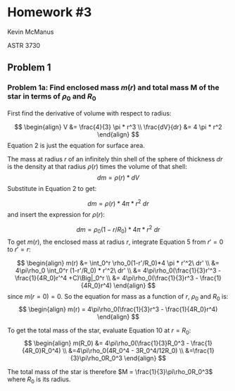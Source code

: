 # Homework \#3
Kevin McManus

ASTR 3730

## Problem 1

### Problem 1a:  Find enclosed mass $m(r)$ and total mass M of the star in terms of $\rho_0$ and $R_0$ 
First find the derivative of volume with respect to radius:

$$
\begin{align}
V &= \frac{4}{3} \pi * r^3 \\ 
\frac{dV}{dr} &= 4 \pi * r^2
\end{align}
$$
Equation 2 is just the equation for surface area.

The mass at radius $r$ of an infinitely thin shell of the sphere of thickness $dr$ is the density at that radius $\rho(r)$ times the volume of that shell:
$$
\begin{equation}
dm = \rho(r)*dV
\end{equation}
$$
Substitute in Equation 2 to get:

$$
\begin{equation}
dm = \rho(r)*4 \pi * r^2\ dr
\end{equation}
$$
and insert the expression for $\rho(r)$:

$$
\begin{equation}
dm = \rho_0(1-r/R_0)*4 \pi * r^2\ dr
\end{equation}
$$
To get $m(r)$, the enclosed mass at radius $r$, integrate Equation 5 from $r'=0$ to $r'=r$:

$$
\begin{align}
m(r) &= \int_0^r \rho_0(1-r'/R_0)*4 \pi * r'^2\ dr' \\ 
&= 4\pi\rho_0 \int_0^r (1-r'/R_0) * r'^2\ dr' \\
&= 4\pi\rho_0(\frac{1}{3}r'^3 - \frac{1}{4R_0}r'^4 +C)\Big|_0^r \\
&= 4\pi\rho_0(\frac{1}{3}r^3 - \frac{1}{4R_0}r^4)
\end{align}
$$
since $m(r=0)=0$. So the equation for mass as a function of $r$, $\rho_0$ and $R_0$ is:
$$
\begin{align}
m(r) = 4\pi\rho_0(\frac{1}{3}r^3 - \frac{1}{4R_0}r^4)
\end{align}
$$

To get the total mass of the star, evaluate Equation 10 at $r=R_0$:
$$
\begin{align}
m(R_0) &= 4\pi\rho_0(\frac{1}{3}R_0^3 - \frac{1}{4R_0}R_0^4) \\
&=4\pi\rho_0(4R_0^4 - 3R_0^4/12R_0) \\
&=\frac{1}{3}\pi\rho_0R_0^3
\end{align}
$$

The total mass of the star is therefore $M = \frac{1}{3}\pi\rho_0R_0^3$ where $R_0$ is its radius.